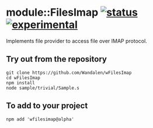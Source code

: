 
# module::FilesImap  [![status](https://github.com/Wandalen/wFilesImap/workflows/publish/badge.svg)](https://github.com/Wandalen/wFilesImap/actions?query=workflow%3Apublish) [![experimental](https://img.shields.io/badge/stability-experimental-orange.svg)](https://github.com/emersion/stability-badges#experimental)

Implements file provider to access file over IMAP protocol.

## Try out from the repository
```
git clone https://github.com/Wandalen/wFilesImap
cd wFilesImap
npm install
node sample/trivial/Sample.s
```

## To add to your project
```
npm add 'wfilesimap@alpha'
```